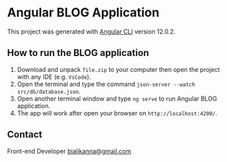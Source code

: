 # Angular BLOG Application

This project was generated with [Angular CLI](https://github.com/angular/angular-cli) version 12.0.2.

## How to run the BLOG application

1. Download and unpack `file.zip` to your computer then open the project with any IDE (e.g. `VsCode`).
2. Open the terminal and type the command `json-server --watch src/db/database.json`.
3. Open another terminal window and type `ng serve` to run Angular BLOG application.
4. The app will work after open your browser on `http://localhost:4200/`.

## Contact

Front-end Developer bialikanna@gmail.com
